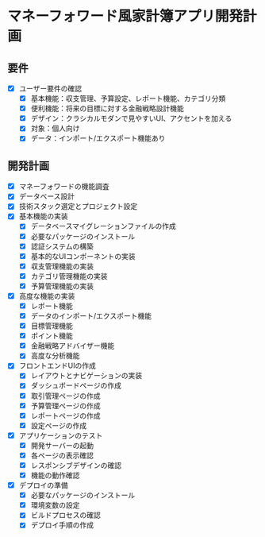 # マネーフォワード風家計簿アプリ開発計画

## 要件
- [x] ユーザー要件の確認
  - [x] 基本機能：収支管理、予算設定、レポート機能、カテゴリ分類
  - [x] 便利機能：将来の目標に対する金融戦略設計機能
  - [x] デザイン：クラシカルモダンで見やすいUI、アクセントを加える
  - [x] 対象：個人向け
  - [x] データ：インポート/エクスポート機能あり

## 開発計画
- [x] マネーフォワードの機能調査
- [x] データベース設計
- [x] 技術スタック選定とプロジェクト設定
- [x] 基本機能の実装
  - [x] データベースマイグレーションファイルの作成
  - [x] 必要なパッケージのインストール
  - [x] 認証システムの構築
  - [x] 基本的なUIコンポーネントの実装
  - [x] 収支管理機能の実装
  - [x] カテゴリ管理機能の実装
  - [x] 予算管理機能の実装
- [x] 高度な機能の実装
  - [x] レポート機能
  - [x] データのインポート/エクスポート機能
  - [x] 目標管理機能
  - [x] ポイント機能
  - [x] 金融戦略アドバイザー機能
  - [x] 高度な分析機能
- [x] フロントエンドUIの作成
  - [x] レイアウトとナビゲーションの実装
  - [x] ダッシュボードページの作成
  - [x] 取引管理ページの作成
  - [x] 予算管理ページの作成
  - [x] レポートページの作成
  - [x] 設定ページの作成
- [x] アプリケーションのテスト
  - [x] 開発サーバーの起動
  - [x] 各ページの表示確認
  - [x] レスポンシブデザインの確認
  - [x] 機能の動作確認
- [x] デプロイの準備
  - [x] 必要なパッケージのインストール
  - [x] 環境変数の設定
  - [x] ビルドプロセスの確認
  - [x] デプロイ手順の作成
